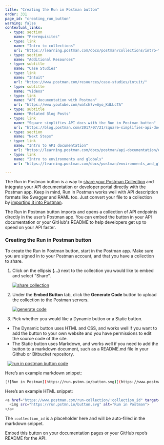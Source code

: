 ```yaml
---
title: "Creating the Run in Postman button"
order: 331
page_id: "creating_run_button"
warning: false
contextual_links:
  - type: section
    name: "Prerequisites"
  - type: link
    name: "Intro to collections"
    url: "https://learning.postman.com/docs/postman/collections/intro-to-collections"
  - type: section
    name: "Additional Resources"
  - type: subtitle
    name: "Case Studies"
  - type: link
    name: "Intuit"
    url: "https://www.postman.com/resources/case-studies/intuit/"
  - type: subtitle
    name: "Videos"
  - type: link
    name: "API documentation with Postman"
    url: "https://www.youtube.com/watch?v=Ayo_KdLLcTA"
  - type: subtitle
    name: "Related Blog Posts"
  - type: link
    name: "Square simplifies API docs with the Run in Postman button"
    url: "https://blog.postman.com/2017/07/21/square-simplifies-api-docs-with-the-run-in-postman-button/"
  - type: section
    name: "Next Steps"
  - type: link
    name: "Intro to API documentation"
    url: "https://learning.postman.com/docs/postman/api-documentation/documenting-your-api/"
  - type: link
    name: "Intro to environments and globals"
    url: "https://learning.postman.com/docs/postman/environments_and_globals/intro_to_environments_and_globals"

---
```


The Run in Postman button is a way to [share your Postman Collection](/docs/postman/collections/sharing-collections/) and integrate your API documentation or developer portal directly with the Postman app. Keep in mind, Run in Postman works well with API description formats like Swagger and RAML too. Just convert your file to a collection by [importing it into Postman](/docs/postman/collections/importing-and-exporting-data/#importing-data-into-postman).

The Run in Postman button imports and opens a collection of API endpoints directly in the user’s Postman app. You can embed the button in your API documentation or your GitHub's README to help developers get up to speed on your API faster.

### Creating the Run in Postman button

To create the Run in Postman button, start in the Postman app. Make sure you are signed in to your Postman account, and that you have a collection to share.

1. Click on the ellipsis **(...)** next to the collection you would like to embed and select "Share".

    [![share collection](https://assets.postman.com/postman-docs/shareCollectionDropdown.png)](https://assets.postman.com/postman-docs/shareCollectionDropdown.png)

1. Under the **Embed Button** tab, click the **Generate Code** button to upload the collection to the Postman servers.

    [![generate code](https://assets.postman.com/postman-docs/github4.png)](https://assets.postman.com/postman-docs/github4.png)

1. Pick whether you would like a Dynamic button or a Static button.

* The Dynamic button uses HTML and CSS, and works well if you want to add the button to your own website and you have permissions to edit the source code of the site.
* The Static button uses Markdown, and works well if you need to add the button to a markdown document, such as a README.md file in your Github or Bitbucket repository.

      [![run in postman button code](https://assets.postman.com/postman-docs/runinpostmanbuttoncode.png)](https://assets.postman.com/postman-docs/runinpostmanbuttoncode.png)

Here’s an example markdown snippet:

```bash
[![Run in Postman](https://run.pstmn.io/button.svg)](https://www.postman.com/run-collection/:collection_id)
```

Here’s an example HTML snippet:

```bash
<a href="https://www.postman.com/run-collection/:collection_id" target="_blank">
  <img src="https://run.pstmn.io/button.svg" alt="Run in Postman">
</a>
```

The `:collection_id` is a placeholder here and will be auto-filled in the markdown snippet.

Embed this button on your documentation pages or your GitHub repo’s README for the API.
